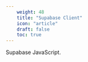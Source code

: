```yaml
---
    weight: 48
    title: "Supabase Client"
    icon: "article"
    draft: false
    toc: true
---
```



Supabase JavaScript.
